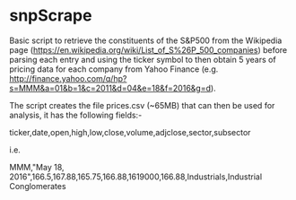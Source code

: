 # snpScrape

Basic script to retrieve the constituents of the S&P500 from the Wikipedia page (https://en.wikipedia.org/wiki/List_of_S%26P_500_companies) before parsing each entry and using the ticker symbol to then obtain 5 years of pricing data for each company from Yahoo Finance (e.g. http://finance.yahoo.com/q/hp?s=MMM&a=01&b=1&c=2011&d=04&e=18&f=2016&g=d).

The script creates the file prices.csv (~65MB) that can then be used for analysis, it has the following fields:-

ticker,date,open,high,low,close,volume,adjclose,sector,subsector

i.e.

MMM,"May 18, 2016",166.5,167.88,165.75,166.88,1619000,166.88,Industrials,Industrial Conglomerates



